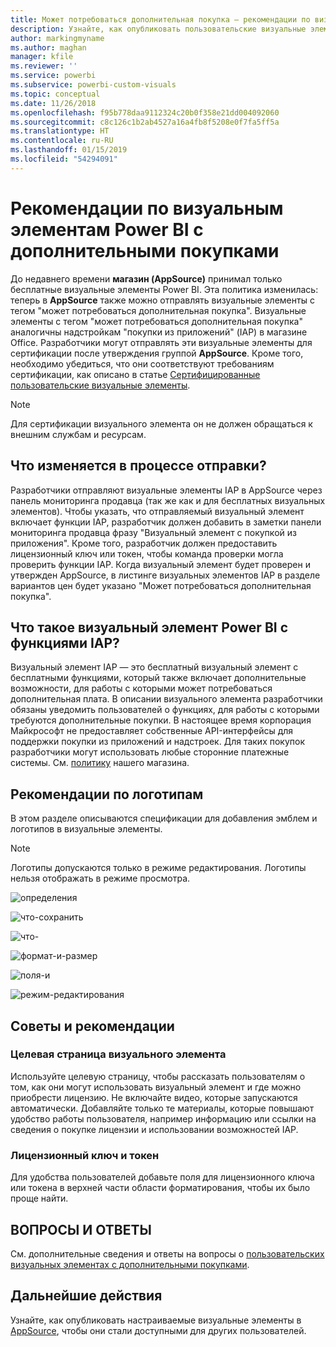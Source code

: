 ```yaml
---
title: Может потребоваться дополнительная покупка — рекомендации по визуальным элементам Power BI
description: Узнайте, как опубликовать пользовательские визуальные элементы в AppSource, чтобы они стали доступными для приобретения другими пользователями.
author: markingmyname
ms.author: maghan
manager: kfile
ms.reviewer: ''
ms.service: powerbi
ms.subservice: powerbi-custom-visuals
ms.topic: conceptual
ms.date: 11/26/2018
ms.openlocfilehash: f95b778daa9112324c20b0f358e21dd004092060
ms.sourcegitcommit: c8c126c1b2ab4527a16a4fb8f5208e0f7fa5ff5a
ms.translationtype: HT
ms.contentlocale: ru-RU
ms.lasthandoff: 01/15/2019
ms.locfileid: "54294091"
---
```

# <a name="guidelines-for-power-bi-visuals-with-additional-purchases"></a>Рекомендации по визуальным элементам Power BI с дополнительными покупками

До недавнего времени **магазин (AppSource)** принимал только бесплатные визуальные элементы Power BI. Эта политика изменилась: теперь в **AppSource** также можно отправлять визуальные элементы с тегом "может потребоваться дополнительная покупка". Визуальные элементы с тегом "может потребоваться дополнительная покупка" аналогичны надстройкам "покупки из приложений" (IAP) в магазине Office. Разработчики могут отправлять эти визуальные элементы для сертификации после утверждения группой **AppSource**. Кроме того, необходимо убедиться, что они соответствуют требованиям сертификации, как описано в статье [Сертифицированные пользовательские визуальные элементы](../power-bi-custom-visuals-certified.md).

> [!Note]
> Для сертификации визуального элемента он не должен обращаться к внешним службам и ресурсам.

## <a name="whats-changing-in-the-submission-process"></a>Что изменяется в процессе отправки?

Разработчики отправляют визуальные элементы IAP в AppSource через панель мониторинга продавца (так же как и для бесплатных визуальных элементов). Чтобы указать, что отправляемый визуальный элемент включает функции IAP, разработчик должен добавить в заметки панели мониторинга продавца фразу "Визуальный элемент с покупкой из приложения". Кроме того, разработчик должен предоставить лицензионный ключ или токен, чтобы команда проверки могла проверить функции IAP. Когда визуальный элемент будет проверен и утвержден AppSource, в листинге визуальных элементов IAP в разделе вариантов цен будет указано "Может потребоваться дополнительная покупка".

## <a name="what-is-a-power-bi-visual-with-iap-features"></a>Что такое визуальный элемент Power BI с функциями IAP?

Визуальный элемент IAP — это бесплатный визуальный элемент с бесплатными функциями, который также включает дополнительные возможности, для работы с которыми может потребоваться дополнительная плата. В описании визуального элемента разработчики обязаны уведомить пользователей о функциях, для работы с которыми требуются дополнительные покупки. В настоящее время корпорация Майкрософт не предоставляет собственные API-интерфейсы для поддержки покупки из приложений и надстроек. Для таких покупок разработчики могут использовать любые сторонние платежные системы. См. [политику](https://docs.microsoft.com/office/dev/store/validation-policies#2-apps-or-add-ins-can-display-certain-ads) нашего магазина.

## <a name="logo-guidelines"></a>Рекомендации по логотипам

В этом разделе описываются спецификации для добавления эмблем и логотипов в визуальные элементы.

> [!NOTE]
> Логотипы допускаются только в режиме редактирования. Логотипы нельзя отображать в режиме просмотра.

![определения](media/office-store-in-app-purchase-visual-guidelines/definitions.png)

![что-сохранить](media/office-store-in-app-purchase-visual-guidelines/things-to-keep-in-mind.png)

![что-](media/office-store-in-app-purchase-visual-guidelines/things-to-avoid.png)

![формат-и-размер ](media/office-store-in-app-purchase-visual-guidelines/size-and-format.png)

![поля-и](media/office-store-in-app-purchase-visual-guidelines/margins-and-sizes.png)

![режим-редактирования](media/office-store-in-app-purchase-visual-guidelines/logos-in-edit-mode.png)

## <a name="best-practices"></a>Советы и рекомендации

### <a name="visual-landing-page"></a>Целевая страница визуального элемента

Используйте целевую страницу, чтобы рассказать пользователям о том, как они могут использовать визуальный элемент и где можно приобрести лицензию. Не включайте видео, которые запускаются автоматически. Добавляйте только те материалы, которые повышают удобство работы пользователя, например информацию или ссылки на сведения о покупке лицензии и использовании возможностей IAP.

### <a name="license-key-and-token"></a>Лицензионный ключ и токен

Для удобства пользователей добавьте поля для лицензионного ключа или токена в верхней части области форматирования, чтобы их было проще найти.

## <a name="faq"></a>ВОПРОСЫ И ОТВЕТЫ

См. дополнительные сведения и ответы на вопросы о [пользовательских визуальных элементах с дополнительными покупками](https://docs.microsoft.com/en-us/power-bi/power-bi-custom-visuals-faq#visuals-with-additional-purchases).

## <a name="next-steps"></a>Дальнейшие действия

Узнайте, как опубликовать настраиваемые визуальные элементы в [AppSource](office-store.md), чтобы они стали доступными для других пользователей.
